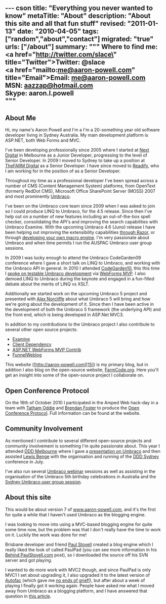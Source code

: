 --- cson
title: "Everything you never wanted to know"
metaTitle: "About"
description: "About this site and all that fun stuff"
revised: "2011-01-13"
date: "2010-04-05"
tags: ["random","about","contact"]
migrated: "true"
urls: ["/about"]
summary: """
Where to find me:<br />
<a href=\"http://twitter.com/slace\" title=\"Twitter\">Twitter: @slace</a><br />
<a href=\"mailto:me@aaron-powell.com\" title=\"Email\">Email: me@aaron-powell.com</a><br />
<span>MSN: aazzap@hotmail.com</span><br />
<span>Skype: aaron.l.powell</span><br />
"""
---
## About Me ##

Hi, my name's Aaron Powell and I'm a I'm a 20-something year old software developer living in Sydney Australia. My main development platform is ASP.NET, both Web Forms and MVC.

I've been developing professionally since 2005 where I started at [Next Digital][1] in Melbourne as a Junior Developer, progressing to the level of Senior Developer. In 2009 I moved to Sydney to take up a position at [TheFARM Digital][2] as a Senior Developer. I have since moved to [Readify][3], who I am working for in the position of as a Senior Developer.

Throughout my time as a professional developer I've been spread across a number of CMS (Content Management System) platforms, from OpenText (formerly RedDot CMS), Microsoft Office SharePoint Server (MOSS) 2007 and most prominently [Umbraco][4].

I've been on the Umbraco core team since 2009 when I was asked to join so I could produce LINQ to Umbraco, for the 4.5 release. Since then I've help out on a number of new features including an out-of-the-box spell checker, consolidating the API's and improving the search capabilities with Umbraco Examine. With the upcoming Umbraco 4.6 (Juno) release I have been helping out improving the extensibility capabilities [through Razor][5], or through [developing your own macro engine][6].
I'm very passionate about Umbraco and when time permits I run the AUSPAC Umbraco user group sessions. 

In 2009 I was lucky enough to attend the Umbraco CodeGarden09 conference where I gave a short talk on LINQ to Umbraco, and working with the Umbraco API in general. In 2010 I attended [CodeGarden10][7], this this time I [spoke on testable Umbraco development][8] via [WebForms MVP][9]. I also demoed LINQ to Umbraco during the keynote and engaged in a fun-filled debate about the merits of LINQ vs XSLT.

Additionally we started work on the upcoming Umbraco 5 project and presented with [Alex Norcliffe][10] about what Umbraco 5 will bring and how we're going about the development of it. Since then I have been active in the development of both the Umbraco 5 framework (the underlying API) and the front end, which is being developed in ASP.Net MVC3.

In addition to my contributions to the Umbraco project I also contribute to several other open source projects:

* [Examine][11]
* [Client Dependency][12]
* [ASP.NET WebForms MVP Contrib][13]
* [FunnelWeblog][14]

This website ([http://aaron-powell.com][15]) is my primary blog, but in addition I also blog on the open-source website, [FarmCode.org][16]. Here you'll get an insight into some of the open-source project I collaborate on.

## Open Conference Protocol

On the 16th of October 2010 I participated in the Amped Web hack-day in a team with [Tatham Oddie][17] and [Brendan Foster][18] to produce the [Open Conference Protocol][19]. Full information can be found at the website.

## Community Involvement ##

As mentioned I contribute to several different open-source projects and community involvement is something I'm quite passionate about. This year I attended [DDD Melbourne][20] where I gave a [presentation on Umbraco][21] and then assisted [Lewis Benge][22] with the organisation and running of the [DDD Sydney][23] conference in July.

I've also run several [Umbraco webinar][24] sessions as well as assisting in the organisation of the Umbraco 5th birthday celebrations in Australia and the [Sydney Umbraco user group session][25].

## About this site ##

This would be about version 7 of www.aaron-powell.com, and it's the first for quite a while that I haven't used Umbraco as the blogging engine.

I was looking to move into using a MVC-based blogging engine for quite some time now, but the problem was that I don't really have the time to work on it. Luckily the work was done for me!

Brisbane developer and friend [Paul Stovell][26] created a blog engine which I really liked the look of called PaulPad (you can see more information in his [Behind PaulStovell.com][27] post), so I downloaded the source off his SVN server and got playing.

I wanted to do more work with MVC2 though, and since PaulPad is only MVC1 I set about upgrading it, I also upgraded it to the latest version of [Autofac][28] (which gave me [no ends of grief!][29]), but after about a week of playing I finally got it working again. People have asked me what I moved away from Umbraco as a blogging platform, and I have answered that question in [this article][31].


  [1]: http://www.next-digital.com
  [2]: http://www.thefarmdigital.com
  [3]: http://readify.net
  [4]: http://umbraco.org
  [5]: /umbraco-4-and-razor
  [6]: /nhaml-umbraco-macroengine
  [7]: http://codegarden10.com
  [8]: /codegarden-10
  [9]: http://webformsmvp.com
  [10]: http://boxbinary.com/
  [11]: http://examine.codeplex.com
  [12]: http://clientdependency.codeplex.com
  [13]: http://webformsmvpcontrib.codeplex.com
  [14]: http://www.funnelweblog.com
  [15]: http://aaron-powell.com
  [16]: http://farmcode.org
  [17]: http://tath.am
  [18]: http://brendanfoster.com
  [19]: http://openconferenceprotocol.org
  [20]: http://www.dddmelbourne.com
  [21]: /dddmelbourne-umbraco
  [22]: http://geekswithblogs.net/PointToShare/Default.aspx
  [23]: http://www.dddsydney.com
  [24]: /umbraco-auspac-january-2010
  [25]: http://farmcode.org/post/2010/07/14/Sydney-Umbraco-user-meet-up.aspx
  [26]: http://www.paulstovell.com
  [27]: http://www.paulstovell.com/behind
  [28]: http://code.google.com/p/autofac
  [29]: /problems-with-assembly-trust
  [30]: http://legacy.aaron-powell.com
  [31]: /why-no-umbraco